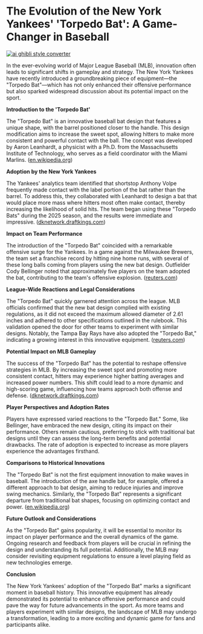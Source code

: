 # The Evolution of the New York Yankees' 'Torpedo Bat': A Game-Changer in Baseball

[![ai ghibli style converter](https://i.imgur.com/dwt8Y5G.gif)](https://witbeam.net/slzx)

In the ever-evolving world of Major League Baseball (MLB), innovation often leads to significant shifts in gameplay and strategy. The New York Yankees have recently introduced a groundbreaking piece of equipment—the "Torpedo Bat"—which has not only enhanced their offensive performance but also sparked widespread discussion about its potential impact on the sport.

**Introduction to the 'Torpedo Bat'**

The "Torpedo Bat" is an innovative baseball bat design that features a unique shape, with the barrel positioned closer to the handle. This design modification aims to increase the sweet spot, allowing hitters to make more consistent and powerful contact with the ball. The concept was developed by Aaron Leanhardt, a physicist with a Ph.D. from the Massachusetts Institute of Technology, who serves as a field coordinator with the Miami Marlins. ([en.wikipedia.org](https://en.wikipedia.org/wiki/Baseball_bat?utm_source=openai))

**Adoption by the New York Yankees**

The Yankees' analytics team identified that shortstop Anthony Volpe frequently made contact with the label portion of the bat rather than the barrel. To address this, they collaborated with Leanhardt to design a bat that would place more mass where hitters most often make contact, thereby increasing the likelihood of solid hits. The team began using these "Torpedo Bats" during the 2025 season, and the results were immediate and impressive. ([dknetwork.draftkings.com](https://dknetwork.draftkings.com/2025/03/30/how-the-yankees-new-bat-design-might-shape-the-future-of-mlb-2/?utm_source=openai))

**Impact on Team Performance**

The introduction of the "Torpedo Bat" coincided with a remarkable offensive surge for the Yankees. In a game against the Milwaukee Brewers, the team set a franchise record by hitting nine home runs, with several of these long balls coming from players using the new bat design. Outfielder Cody Bellinger noted that approximately five players on the team adopted the bat, contributing to the team's offensive explosion. ([reuters.com](https://www.reuters.com/sports/baseball/man-torpedoes-yankees-unusual-bats-pique-interest-2025-03-30/?utm_source=openai))

**League-Wide Reactions and Legal Considerations**

The "Torpedo Bat" quickly garnered attention across the league. MLB officials confirmed that the new bat design complied with existing regulations, as it did not exceed the maximum allowed diameter of 2.61 inches and adhered to other specifications outlined in the rulebook. This validation opened the door for other teams to experiment with similar designs. Notably, the Tampa Bay Rays have also adopted the "Torpedo Bat," indicating a growing interest in this innovative equipment. ([reuters.com](https://www.reuters.com/sports/baseball/man-torpedoes-yankees-unusual-bats-pique-interest-2025-03-30/?utm_source=openai))

**Potential Impact on MLB Gameplay**

The success of the "Torpedo Bat" has the potential to reshape offensive strategies in MLB. By increasing the sweet spot and promoting more consistent contact, hitters may experience higher batting averages and increased power numbers. This shift could lead to a more dynamic and high-scoring game, influencing how teams approach both offense and defense. ([dknetwork.draftkings.com](https://dknetwork.draftkings.com/2025/03/30/how-the-yankees-new-bat-design-might-shape-the-future-of-mlb-2/?utm_source=openai))

**Player Perspectives and Adoption Rates**

Players have expressed varied reactions to the "Torpedo Bat." Some, like Bellinger, have embraced the new design, citing its impact on their performance. Others remain cautious, preferring to stick with traditional bat designs until they can assess the long-term benefits and potential drawbacks. The rate of adoption is expected to increase as more players experience the advantages firsthand.

**Comparisons to Historical Innovations**

The "Torpedo Bat" is not the first equipment innovation to make waves in baseball. The introduction of the axe handle bat, for example, offered a different approach to bat design, aiming to reduce injuries and improve swing mechanics. Similarly, the "Torpedo Bat" represents a significant departure from traditional bat shapes, focusing on optimizing contact and power. ([en.wikipedia.org](https://en.wikipedia.org/wiki/Baseball_bat?utm_source=openai))

**Future Outlook and Considerations**

As the "Torpedo Bat" gains popularity, it will be essential to monitor its impact on player performance and the overall dynamics of the game. Ongoing research and feedback from players will be crucial in refining the design and understanding its full potential. Additionally, the MLB may consider revisiting equipment regulations to ensure a level playing field as new technologies emerge.

**Conclusion**

The New York Yankees' adoption of the "Torpedo Bat" marks a significant moment in baseball history. This innovative equipment has already demonstrated its potential to enhance offensive performance and could pave the way for future advancements in the sport. As more teams and players experiment with similar designs, the landscape of MLB may undergo a transformation, leading to a more exciting and dynamic game for fans and participants alike.
